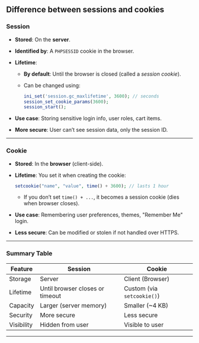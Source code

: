 ## **Difference between sessions and cookies**

###  **Session**

- **Stored**: On the **server**.
    
- **Identified by**: A `PHPSESSID` cookie in the browser.
    
- **Lifetime**:
    
    - **By default**: Until the browser is closed (called a _session cookie_).
        
    - Can be changed using:
        
        ```php
        ini_set('session.gc_maxlifetime', 3600); // seconds
        session_set_cookie_params(3600);
        session_start();
        ```
        
- **Use case**: Storing sensitive login info, user roles, cart items.
    
- **More secure**: User can’t see session data, only the session ID.
    

---

### **Cookie**

- **Stored**: In the **browser** (client-side).
    
- **Lifetime**: You set it when creating the cookie:
    
    ```php
    setcookie("name", "value", time() + 3600); // lasts 1 hour
    ```
    
    - If you don’t set `time() + ...`, it becomes a session cookie (dies when browser closes).
        
- **Use case**: Remembering user preferences, themes, "Remember Me" login.
    
- **Less secure**: Can be modified or stolen if not handled over HTTPS.
    

---

###  Summary Table

|Feature|Session|Cookie|
|---|---|---|
|Storage|Server|Client (Browser)|
|Lifetime|Until browser closes or timeout|Custom (via `setcookie()`)|
|Capacity|Larger (server memory)|Smaller (~4 KB)|
|Security|More secure|Less secure|
|Visibility|Hidden from user|Visible to user|

---
